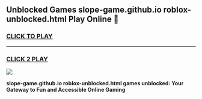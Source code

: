
## Unblocked Games slope-game.github.io roblox-unblocked.html Play Online 👋
<h3>
<a href="https://news.freeplayer.one?title=slope-game.github.io_roblox-unblocked.html&ref=17F">CLICK TO PLAY</a></h3>
<hr>

<h3>
<a href="https://news.freeplayer.one?title=slope-game.github.io_roblox-unblocked.html&ref=17F">CLICK 2 PLAY</a>
  
</h3>

<a href="https://news.freeplayer.one?title=slope-game.github.io_roblox-unblocked.html&ref=17F/"><img src="https://clearcache.store/games.png"></a>


**slope-game.github.io roblox-unblocked.html games unblocked: Your Gateway to Fun and Accessible Online Gaming**

